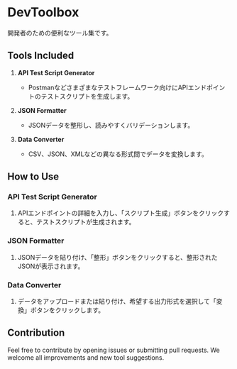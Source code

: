 # DevToolbox

開発者のための便利なツール集です。

## Tools Included

1. **API Test Script Generator**
   - Postmanなどさまざまなテストフレームワーク向けにAPIエンドポイントのテストスクリプトを生成します。

2. **JSON Formatter**
   - JSONデータを整形し、読みやすくバリデーションします。

3. **Data Converter**
   - CSV、JSON、XMLなどの異なる形式間でデータを変換します。

## How to Use

### API Test Script Generator
1. APIエンドポイントの詳細を入力し、「スクリプト生成」ボタンをクリックすると、テストスクリプトが生成されます。

### JSON Formatter
1. JSONデータを貼り付け、「整形」ボタンをクリックすると、整形されたJSONが表示されます。

### Data Converter
1. データをアップロードまたは貼り付け、希望する出力形式を選択して「変換」ボタンをクリックします。

## Contribution

Feel free to contribute by opening issues or submitting pull requests. We welcome all improvements and new tool suggestions.
